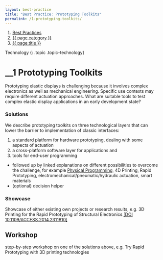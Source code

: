 ```yaml
---
layout: best-practice
title: "Best Practice: Prototyping Toolkits"
permalink: /1-prototyping-toolkits/
---
```


<nav aria-label="breadcrumb" class="d-none d-md-block d-print-none">
    <ol class="breadcrumb spb-1">
    <li class="breadcrumb-item active" aria-current="page">
        <a href="/best-practices/">Best Practices</a>
    </li>
     <li class="breadcrumb-item active .topic .topic-technology" aria-current="page">
        <a href="/{{ page.category }}/">{{ page.category }}</a>
    </li>
    <li class="breadcrumb-item active" aria-current="page">
         <a href="{{ page.url }}">{{ page.title }}</a>
    </li>
     </ol>
</nav>

Technology
{: .topic .topic-technology}

# __1 Prototyping Toolkits
Prototyping elastic displays is challenging because it involves complex electronics as well as mechanical engineering. Specific use contexts may require different actuation approaches. What are suitable tools to test complex elastic display applications in an early development state?

### Solutions
We describe prototyping toolkits on three technological layers that can lower the barrier to implementation of classic interfaces: 
1. a standard platform for hardware prototyping, dealing with some aspects of actuation
2. a cross-platform software layer for applications and
3. tools for end-user programming

- followed up by linked explanations on different possibilities to overcome the challenge, for example [Physical Programming](/glossary/), 4D Printing, Rapid Prototyping, electromechanical/pneumatic/hydraulic actuation, smart materials
- (optional) decision helper

### Showcase
Showcase of either existing own projects or research results, e.g. 3D Printing for the Rapid Prototyping of Structural Electronics <a href="https://ieeexplore.ieee.org/document/6766751" target="_blank">[DOI 10.1109/ACCESS.2014.2311810]</a>

## Workshop
step-by-step workshop on one of the solutions above, e.g. Try Rapid Prototyping with 3D printing technologies
